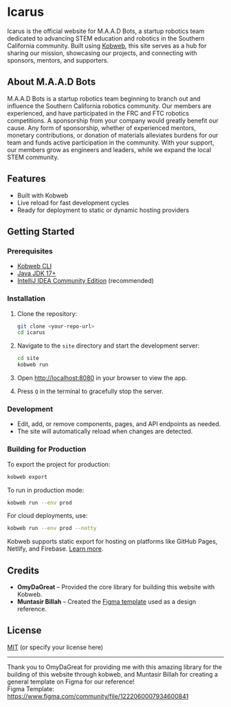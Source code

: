 # Icarus

Icarus is the official website for M.A.A.D Bots, a startup robotics team dedicated to advancing STEM education and robotics in the Southern California community. Built using [Kobweb](https://github.com/varabyte/kobweb), this site serves as a hub for sharing our mission, showcasing our projects, and connecting with sponsors, mentors, and supporters.

## About M.A.A.D Bots

M.A.A.D Bots is a startup robotics team beginning to branch out and influence the Southern California robotics community. Our members are experienced, and have participated in the FRC and FTC robotics competitions. A sponsorship from your company would greatly benefit our cause. Any form of sponsorship, whether of experienced mentors, monetary contributions, or donation of materials alleviates burdens for our team and funds active participation in the community. With your support, our members grow as engineers and leaders, while we expand the local STEM community.

## Features

- Built with Kobweb
- Live reload for fast development cycles
- Ready for deployment to static or dynamic hosting providers

## Getting Started

### Prerequisites

- [Kobweb CLI](https://github.com/varabyte/kobweb)
- [Java JDK 17+](https://adoptium.net/)
- [IntelliJ IDEA Community Edition](https://www.jetbrains.com/idea/download/) (recommended)

### Installation

1. Clone the repository:
    ```bash
    git clone <your-repo-url>
    cd icarus
    ```

2. Navigate to the `site` directory and start the development server:
    ```bash
    cd site
    kobweb run
    ```

3. Open [http://localhost:8080](http://localhost:8080) in your browser to view the app.

4. Press `Q` in the terminal to gracefully stop the server.

### Development

- Edit, add, or remove components, pages, and API endpoints as needed.
- The site will automatically reload when changes are detected.

### Building for Production

To export the project for production:

```bash
kobweb export
```

To run in production mode:

```bash
kobweb run --env prod
```

For cloud deployments, use:

```bash
kobweb run --env prod --notty
```

Kobweb supports static export for hosting on platforms like GitHub Pages, Netlify, and Firebase. [Learn more](https://bitspittle.dev/blog/2022/staticdeploy).

## Credits

- **OmyDaGreat** – Provided the core library for building this website with Kobweb.
- **Muntasir Billah** – Created the [Figma template](https://www.figma.com/community/file/1222060007934600841) used as a design reference.

## License

[MIT](LICENSE) (or specify your license here)

---
Thank you to OmyDaGreat for providing me with this amazing library for the building of this website through kobweb, and Muntasir Billah for creating a general template on Figma for our reference! <br>
Figma Template: <br> https://www.figma.com/community/file/1222060007934600841